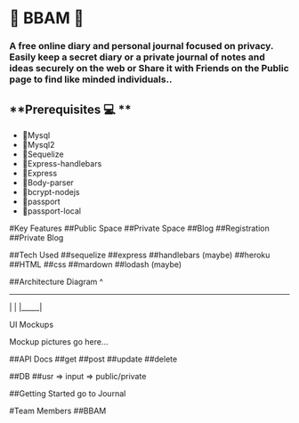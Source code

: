 #    :scroll: BBAM :scroll:

### A free online diary and personal journal focused on privacy. Easily keep a secret diary or a private journal of notes and ideas securely on the web or Share it with Friends on the Public page to find like minded individuals..

## **Prerequisites :computer: **
- :link:Mysql
- :link:Mysql2
- :link:Sequelize
- :link:Express-handlebars
- :link:Express
- :link:Body-parser
- :link:bcrypt-nodejs
- :link:passport
- :link:passport-local


#Key Features
##Public Space
##Private Space
##Blog
##Registration
##Private Blog

##Tech Used
##sequelize
##express
##handlebars (maybe)
##heroku
##HTML
##css
##mardown
##lodash (maybe)

##Architecture Diagram
   ^
_ _ _ _
|     |
|_____|

UI Mockups

Mockup pictures go here...

##API Docs
##get
##post
##update
##delete

##DB
##usr => input => public/private

##Getting Started
go to Journal

#Team Members
##BBAM
